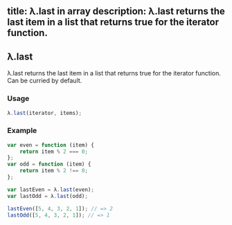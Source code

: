 title: λ.last in array
description: λ.last returns the last item in a list that returns true for the iterator function.
---

## λ.last

λ.last returns the last item in a list that returns true for the iterator function. Can be curried by default.

### Usage

```js
λ.last(iterator, items);
```

### Example

```js
var even = function (item) {
    return item % 2 === 0;
};
var odd = function (item) {
    return item % 2 !== 0;
};

var lastEven = λ.last(even);
var lastOdd = λ.last(odd);

lastEven([5, 4, 3, 2, 1]); // => 2
lastOdd([5, 4, 3, 2, 1]); // => 1
```
